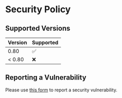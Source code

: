 # Security Policy

## Supported Versions

| Version | Supported          |
|---------| ------------------ |
| 0.80    | :white_check_mark: |
| < 0.80  | :x:                |

## Reporting a Vulnerability

Please use [this form](https://github.com/vacanza/holidays/security/advisories/new) to report a security vulnerability.
